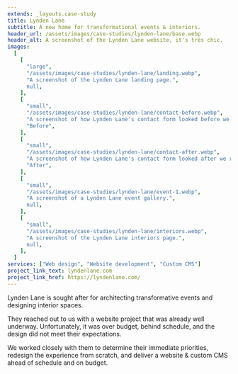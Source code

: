 ```yaml
---
extends: _layouts.case-study
title: Lynden Lane
subtitle: A new home for transformational events & interiors.
header_url: /assets/images/case-studies/lynden-lane/base.webp
header_alt: A screenshot of the Lynden Lane website, it's trés chic.
images:
  [
    [
      "large",
      "/assets/images/case-studies/lynden-lane/landing.webp",
      "A screenshot of the Lynden Lane landing page.",
      null,
    ],
    [
      "small",
      "/assets/images/case-studies/lynden-lane/contact-before.webp",
      "A screenshot of how Lynden Lane's contact form looked before we redesigned it.",
      "Before",
    ],
    [
      "small",
      "/assets/images/case-studies/lynden-lane/contact-after.webp",
      "A screenshot of how Lynden Lane's contact form looked after we redesigned it.",
      "After",
    ],
    [
      "small",
      "/assets/images/case-studies/lynden-lane/event-1.webp",
      "A screenshot of a Lynden Lane event gallery.",
      null,
    ],
    [
      "small",
      "/assets/images/case-studies/lynden-lane/interiors.webp",
      "A screenshot of the Lynden Lane interiors page.",
      null,
    ],
  ]
services: ["Web design", "Website development", "Custom CMS"]
project_link_text: lyndenlane.com
project_link_href: https://lyndenlane.com/
---
```


Lynden Lane is sought after for architecting transformative events and designing interior spaces.

They reached out to us with a website project that was already well underway. Unfortunately, it was over budget, behind schedule, and the design did not meet their expectations.

We worked closely with them to determine their immediate priorities, redesign the experience from scratch, and deliver a website & custom CMS ahead of schedule and on budget.
